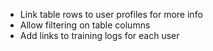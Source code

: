 - Link table rows to user profiles for more info
- Allow filtering on table columns
- Add links to training logs for each user
